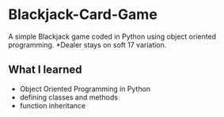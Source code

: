 # Blackjack-Card-Game
A simple Blackjack game coded in Python using object oriented programming. *Dealer stays on soft 17 variation.

## What I learned

- Object Oriented Programming in Python
- defining classes and methods
- function inheritance
